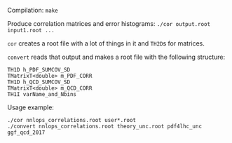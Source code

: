 Compilation: `make`

Produce correlation matrices and error histograms:
`./cor output.root input1.root ...`

`cor` creates a root file with a lot of things in it and `TH2D`s for matrices.

`convert` reads that output and makes a root file with the following structure:

```
TH1D h_PDF_SUMCOV_SD
TMatrixT<double> m_PDF_CORR
TH1D h_QCD_SUMCOV_SD
TMatrixT<double> m_QCD_CORR
TH1I varName_and_Nbins
```

Usage example:
```
./cor nnlops_correlations.root user*.root
./convert nnlops_correlations.root theory_unc.root pdf4lhc_unc ggf_qcd_2017
```


